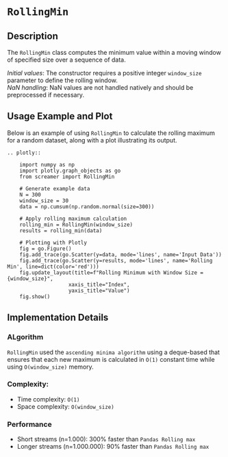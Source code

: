 # `RollingMin`

## Description
The `RollingMin` class computes the minimum value within a moving window of specified size over a sequence of data. 


*Initial values*: The constructor requires a positive integer `window_size` parameter to define the rolling window.  
*NaN handling*: NaN values are not handled natively and should be preprocessed if necessary.

## Usage Example and Plot
Below is an example of using `RollingMin` to calculate the rolling maximum for a random dataset, along with a plot illustrating its output.

```{eval-rst}
.. plotly::

    import numpy as np
    import plotly.graph_objects as go
    from screamer import RollingMin

    # Generate example data
    N = 300
    window_size = 30
    data = np.cumsum(np.random.normal(size=300))

    # Apply rolling maximum calculation
    rolling_min = RollingMin(window_size)
    results = rolling_min(data)

    # Plotting with Plotly
    fig = go.Figure()
    fig.add_trace(go.Scatter(y=data, mode='lines', name='Input Data'))
    fig.add_trace(go.Scatter(y=results, mode='lines', name='Rolling Min', line=dict(color='red')))
    fig.update_layout(title=f"Rolling Minimum with Window Size = {window_size}",
                    xaxis_title="Index",
                    yaxis_title="Value")
    fig.show()
```

## Implementation Details

### ALgorithm

`RollingMin` used the `ascending minima algorithm` using a deque-based that ensures that each new maximum is calculated in `O(1)` constant time while using `O(window_size)` memory. 

### Complexity:

* Time complexity: `O(1)`
* Space complexity: `O(window_size)`

### Performance

* Short streams (n=1.000): 300% faster than `Pandas Rolling max`
* Longer streams (n=1.000.000): 90% faster than `Pandas Rolling max`

